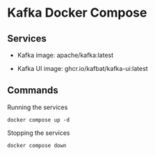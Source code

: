# Kafka Docker Compose

## Services

- Kafka
  image: apache/kafka:latest

- Kafka UI
  image: ghcr.io/kafbat/kafka-ui:latest

## Commands

Running the services

```shell
docker compose up -d
```

Stopping the services

```shell
docker compose down
```
